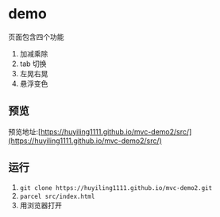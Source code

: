 # demo

页面包含四个功能

1. 加减乘除
2. tab 切换
3. 左晃右晃
4. 悬浮变色

## 预览

预览地址:[https://huyiling1111.github.io/mvc-demo2/src/](https://huyiling1111.github.io/mvc-demo2/src/)

## 运行

1. `git clone https://huyiling1111.github.io/mvc-demo2.git`
2. `parcel src/index.html`
3. 用浏览器打开
